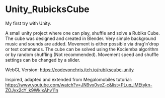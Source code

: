 # Unity_RubicksCube

My first try with Unity.

A small unity project where one can play, shuffle and solve a Rubiks Cube. 
The cube was designed and created in Blender. Very simple background music and sounds are added. 
Movement is either possible via drag'n'drop or text commands.
The cube can be solved using the Kociemba algorithm or by random shuffling (Not recommended).
Movement speed and shuffle settings can be changed by a slider.

WebGL Version: https://codevonchris.itch.io/rubikscube-unity

Inspired, adapted and extended from Megalomobiles tutorial: https://www.youtube.com/watch?v=JN9vx0veZ-c&list=PLuq_iMEtykn-ZOJyx2cY_k9WkixAhv11n
